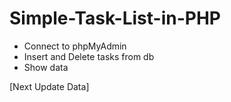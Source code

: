# Simple-Task-List-in-PHP

* Connect to phpMyAdmin
* Insert and Delete tasks from db
* Show data

[Next Update Data]
